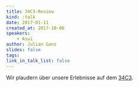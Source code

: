 ```yaml
---
title: 34C3-Review
kind: :talk
date: 2017-01-11
created_at: 2017-10-06
speakers:
    - Asui
author: Julian Ganz
slides: false
tags:
link_in_talk_list: false
---
```


Wir plaudern über unsere Erlebnisse auf dem
[34C3](https://events.ccc.de/tag/34c3/).

